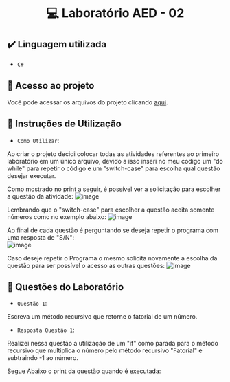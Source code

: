 <h1 align="center"> 💻 Laboratório AED - 02 </h1>

## ✔️ Linguagem utilizada
- ``C#``

## 📁 Acesso ao projeto
Você pode acessar os arquivos do projeto clicando [aqui](https://github.com/AED-PCO/lab-aed-pco-2022-2-PedroHCunhaV).

## 📝 Instruções de Utilização

- `Como Utilizar`:

Ao criar o projeto decidi colocar todas as atividades referentes ao primeiro laboratório em um único arquivo, devido a isso inseri no meu codigo um "do while" para repetir o código e um "switch-case" para escolha qual questão desejar executar.

Como mostrado no print a seguir, é possível ver a solicitação para escolher a questão da atividade:
![image](https://user-images.githubusercontent.com/101759330/187083004-bf41c046-36ed-473d-bb6d-6e2e356e4622.png)

Lembrando que o "switch-case" para escolher a questão aceita somente números como no exemplo abaixo:
![image](https://user-images.githubusercontent.com/101759330/187083059-d9a55c13-6daf-4a39-92f9-ceefc195396e.png)

Ao final de cada questão é perguntando se deseja repetir o programa com uma resposta de "S/N":<br>
![image](https://user-images.githubusercontent.com/101759330/187083140-d5ada98b-869f-48fd-b3b2-87fa281aaa90.png)

Caso deseje repetir o Programa o mesmo solicita novamente a escolha da questão para ser possível o acesso as outras questões:
![image](https://user-images.githubusercontent.com/101759330/187083207-2a0fb47f-e993-48a8-8a3f-8588666f61f5.png)


## 🔨 Questões do Laboratório

- `Questão 1`:

Escreva um método recursivo que retorne o fatorial de um número.

- `Resposta Questão 1`:

Realizei nessa questão a utilização de um "if" como parada para o método recursivo que multiplica o número pelo método recursivo "Fatorial" e subtraindo -1 ao número.

Segue Abaixo o print da questão quando é executada:<br>
